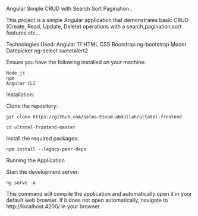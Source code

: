 Angular Simple CRUD with Search Sort Pagination..

This project is a simple Angular application that demonstrates basic CRUD (Create, Read, Update, Delete) operations with a search,pagination,sort features etc...

Technologies Used:
 Angular 17
 HTML
 CSS
 Bootstrap
 ng-bootstrap
 Model
 Datepicker
 ng-select
 sweetalert2
  

Ensure you have the following installed on your machine:

    Node.js 
    npm 
    Angular CLI 

Installation:

Clone the repository:

    git clone https://github.com/Salma-Essam-abdullah/ultatel-frontend

    cd ultatel-frontend-master

Install the required packages:

    npm install --legacy-peer-deps

Running the Application

Start the development server:

    ng serve -o

This command will compile the application and automatically open it in your default web browser. 
If it does not open automatically, navigate to http://localhost:4200/ in your browser.
